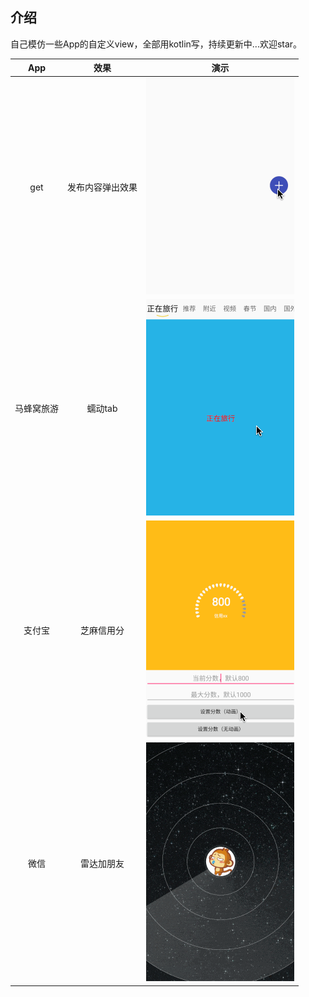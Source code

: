 ## 介绍

自己模仿一些App的自定义view，全部用kotlin写，持续更新中...欢迎star。


|    App     |       效果       |                           演示                            |
| :--------: | :--------------: | :-------------------------------------------------------: |
|    get     | 发布内容弹出效果 |    ![发布内容弹出效果](./screenshots/get_publish.gif)     |
| 马蜂窝旅游 |     蠕动tab      |  ![发布内容弹出效果](./screenshots/mfw_wriggle_tab.gif)   |
|   支付宝   |    芝麻信用分    |     ![芝麻信用](./screenshots/zfb_sesame_credit.gif)      |
|    微信    |    雷达加朋友    | ![雷达加朋友](./screenshots/wechat_radar_add_friends.gif) |
